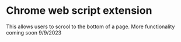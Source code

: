 # Chrome web script extension

This allows users to scrool to the bottom of a page. More functionality coming soon
9/9/2023